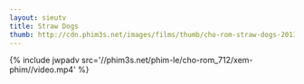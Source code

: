 ```yaml
---
layout: sieutv
title: Straw Dogs
thumb: http://cdn.phim3s.net/images/films/thumb/cho-rom-straw-dogs-2011.jpg
---
```

{% include jwpadv src='//phim3s.net/phim-le/cho-rom_712/xem-phim//video.mp4' %}